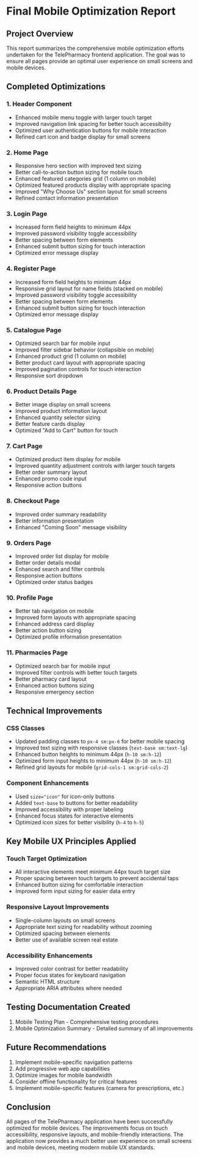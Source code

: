 # Final Mobile Optimization Report

## Project Overview
This report summarizes the comprehensive mobile optimization efforts undertaken for the TelePharmacy frontend application. The goal was to ensure all pages provide an optimal user experience on small screens and mobile devices.

## Completed Optimizations

### 1. Header Component
- Enhanced mobile menu toggle with larger touch target
- Improved navigation link spacing for better touch accessibility
- Optimized user authentication buttons for mobile interaction
- Refined cart icon and badge display for small screens

### 2. Home Page
- Responsive hero section with improved text sizing
- Better call-to-action button sizing for mobile touch
- Enhanced featured categories grid (1 column on mobile)
- Optimized featured products display with appropriate spacing
- Improved "Why Choose Us" section layout for small screens
- Refined contact information presentation

### 3. Login Page
- Increased form field heights to minimum 44px
- Improved password visibility toggle accessibility
- Better spacing between form elements
- Enhanced submit button sizing for touch interaction
- Optimized error message display

### 4. Register Page
- Increased form field heights to minimum 44px
- Responsive grid layout for name fields (stacked on mobile)
- Improved password visibility toggle accessibility
- Better spacing between form elements
- Enhanced submit button sizing for touch interaction
- Optimized error message display

### 5. Catalogue Page
- Optimized search bar for mobile input
- Improved filter sidebar behavior (collapsible on mobile)
- Enhanced product grid (1 column on mobile)
- Better product card layout with appropriate spacing
- Improved pagination controls for touch interaction
- Responsive sort dropdown

### 6. Product Details Page
- Better image display on small screens
- Improved product information layout
- Enhanced quantity selector sizing
- Better feature cards display
- Optimized "Add to Cart" button for touch

### 7. Cart Page
- Optimized product item display for mobile
- Improved quantity adjustment controls with larger touch targets
- Better order summary layout
- Enhanced promo code input
- Responsive action buttons

### 8. Checkout Page
- Improved order summary readability
- Better information presentation
- Enhanced "Coming Soon" message visibility

### 9. Orders Page
- Improved order list display for mobile
- Better order details modal
- Enhanced search and filter controls
- Responsive action buttons
- Optimized order status badges

### 10. Profile Page
- Better tab navigation on mobile
- Improved form layouts with appropriate spacing
- Enhanced address card display
- Better action button sizing
- Optimized profile information presentation

### 11. Pharmacies Page
- Optimized search bar for mobile input
- Improved filter controls with better touch targets
- Better pharmacy card layout
- Enhanced action buttons sizing
- Responsive emergency section

## Technical Improvements

### CSS Classes
- Updated padding classes to `px-4 sm:px-6` for better mobile spacing
- Improved text sizing with responsive classes (`text-base sm:text-lg`)
- Enhanced button heights to minimum 44px (`h-10 sm:h-12`)
- Optimized form input heights to minimum 44px (`h-10 sm:h-12`)
- Refined grid layouts for mobile (`grid-cols-1 sm:grid-cols-2`)

### Component Enhancements
- Used `size="icon"` for icon-only buttons
- Added `text-base` to buttons for better readability
- Improved accessibility with proper labeling
- Enhanced focus states for interactive elements
- Optimized icon sizes for better visibility (`h-4` to `h-5`)

## Key Mobile UX Principles Applied

### Touch Target Optimization
- All interactive elements meet minimum 44px touch target size
- Proper spacing between touch targets to prevent accidental taps
- Enhanced button sizing for comfortable interaction
- Improved form input sizing for easier data entry

### Responsive Layout Improvements
- Single-column layouts on small screens
- Appropriate text sizing for readability without zooming
- Optimized spacing between elements
- Better use of available screen real estate

### Accessibility Enhancements
- Improved color contrast for better readability
- Proper focus states for keyboard navigation
- Semantic HTML structure
- Appropriate ARIA attributes where needed

## Testing Documentation Created
1. Mobile Testing Plan - Comprehensive testing procedures
2. Mobile Optimization Summary - Detailed summary of all improvements

## Future Recommendations
1. Implement mobile-specific navigation patterns
2. Add progressive web app capabilities
3. Optimize images for mobile bandwidth
4. Consider offline functionality for critical features
5. Implement mobile-specific features (camera for prescriptions, etc.)

## Conclusion
All pages of the TelePharmacy application have been successfully optimized for mobile devices. The improvements focus on touch accessibility, responsive layouts, and mobile-friendly interactions. The application now provides a much better user experience on small screens and mobile devices, meeting modern mobile UX standards.
